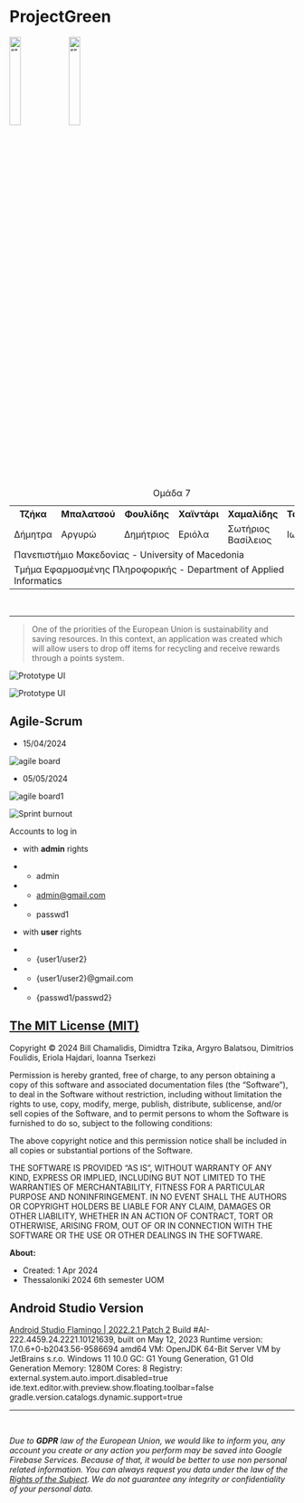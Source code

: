 # ProjectGreen

<img src="img/UOMLOGOGR.png#gh-light-mode-only" alt= “” width="20%" height="20%"> 
<img src="img/UOMLOGOGRWHITE.png#gh-dark-mode-only" alt= “” width="20%" height="20%"> 

<table>
  <caption>Ομάδα 7</caption>
    <tr>
        <th>Τζήκα</th>
        <th>Μπαλατσού</th>
        <th>Φουλίδης</th>
        <th>Χαϊντάρι</th>
        <th>Χαμαλίδης</th>
        <th>Τσερκέζη</th>
    </tr>
    <tr>
        <td>Δήμητρα</td>
        <td>Αργυρώ</td>
        <td>Δημήτριος</td>
        <td>Εριόλα</td>
        <td>Σωτήριος Βασίλειος</td>
        <td>Ιωάννα</td>
    </tr>
    <tr>
        <td colspan="6">Πανεπιστήμιο Μακεδονίας - University of Macedonia</td>
    </tr>
    <tr colspan="6">
        <td colspan="6">Τμήμα Εφαρμοσμένης Πληροφορικής - Department of Applied Informatics</td>
    </tr>
</table>
<br>
<hr>

> One of the priorities of the European Union is sustainability and saving resources. In this context, an application was created which will allow users to drop off items for recycling and receive rewards through a points system.

![Prototype UI](img/export1.jpg)

![Prototype UI](img/ui_showcase.png)

## Agile-Scrum

 - 15/04/2024

![agile board](img/agile2_Page_1.png)

 - 05/05/2024

![agile board1](img/agile4.png)

![Sprint burnout](img/sprintburnout.jpg)

Accounts to log in

 - with **admin** rights
 -   - admin
 -   - admin@gmail.com
 -   - passwd1
    
 - with **user** rights
 -  - {user1/user2}
 -  - {user1/user2}@gmail.com
 -  - {passwd1/passwd2}

## <a href="https://mit-license.org/">The MIT License (MIT)</a>

<p>Copyright © 2024 Bill Chamalidis, Dimidtra Tzika, Argyro Balatsou, Dimitrios Foulidis, Eriola Hajdari, Ioanna Tserkezi</p>

<p>Permission is hereby granted, free of charge, to any person obtaining a copy of this software and associated documentation files (the “Software”), to deal in the Software without restriction, including without limitation the rights to use, copy, modify, merge, publish, distribute, sublicense, and/or sell copies of the Software, and to permit persons to whom the Software is furnished to do so, subject to the following conditions:</p>

<p>The above copyright notice and this permission notice shall be included in all copies or substantial portions of the Software.</p>

<p>THE SOFTWARE IS PROVIDED “AS IS”, WITHOUT WARRANTY OF ANY KIND, EXPRESS OR IMPLIED, INCLUDING BUT NOT LIMITED TO THE WARRANTIES OF MERCHANTABILITY, FITNESS FOR A PARTICULAR PURPOSE AND NONINFRINGEMENT. IN NO EVENT SHALL THE AUTHORS OR COPYRIGHT HOLDERS BE LIABLE FOR ANY CLAIM, DAMAGES OR OTHER LIABILITY, WHETHER IN AN ACTION OF CONTRACT, TORT OR OTHERWISE, ARISING FROM, OUT OF OR IN CONNECTION WITH THE SOFTWARE OR THE USE OR OTHER DEALINGS IN THE SOFTWARE.</p>


**About:**

 - Created: 1 Apr 2024
 - Thessaloniki 2024 6th semester UOM

## Android Studio Version

[Android Studio Flamingo | 2022.2.1 Patch 2](https://developer.android.com/studio/archive)
Build #AI-222.4459.24.2221.10121639, built on May 12, 2023
Runtime version: 17.0.6+0-b2043.56-9586694 amd64
VM: OpenJDK 64-Bit Server VM by JetBrains s.r.o.
Windows 11 10.0
GC: G1 Young Generation, G1 Old Generation
Memory: 1280M
Cores: 8
Registry:
    external.system.auto.import.disabled=true
    ide.text.editor.with.preview.show.floating.toolbar=false
    gradle.version.catalogs.dynamic.support=true

<hr>



 <br>

_Due to **GDPR** law of the European Union, we would like to inform you, any account you create or any action you perform may be saved into Google Firebase Services. Because of that, it would be better to use non personal related information. You can always request you data under the law of the [Rights of the Subject](https://www.edps.europa.eu/data-protection/our-work/subjects/rights-individual_en#:~:text=The%20GDPR%20has%20a%20chapter,decision%20based%20solely%20on%20automated). We do not guarantee any integrity or confidentiality of your personal data._
